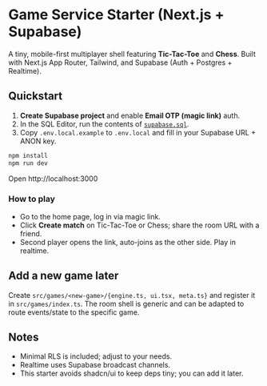 # Game Service Starter (Next.js + Supabase)

A tiny, mobile-first multiplayer shell featuring **Tic-Tac-Toe** and **Chess**. Built with Next.js App Router, Tailwind, and Supabase (Auth + Postgres + Realtime).

## Quickstart

1) **Create Supabase project** and enable **Email OTP (magic link)** auth.
2) In the SQL Editor, run the contents of [`supabase.sql`](./supabase.sql).
3) Copy `.env.local.example` to `.env.local` and fill in your Supabase URL + ANON key.

```bash
npm install
npm run dev
```

Open http://localhost:3000

### How to play
- Go to the home page, log in via magic link.
- Click **Create match** on Tic-Tac-Toe or Chess; share the room URL with a friend.
- Second player opens the link, auto-joins as the other side. Play in realtime.

## Add a new game later
Create `src/games/<new-game>/{engine.ts, ui.tsx, meta.ts}` and register it in `src/games/index.ts`. The room shell is generic and can be adapted to route events/state to the specific game.

## Notes
- Minimal RLS is included; adjust to your needs.
- Realtime uses Supabase broadcast channels.
- This starter avoids shadcn/ui to keep deps tiny; you can add it later.
